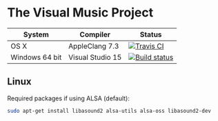 The Visual Music Project
========================

| System | Compiler | Status |
| ------ | -------- | ------ |
| OS X   | AppleClang 7.3 | [![Travis CI](https://travis-ci.org/LoganBarnes/AirWaves.svg?branch=master)](https://travis-ci.org/LoganBarnes/AirWaves)|
| Windows 64 bit | Visual Studio 15 | [![Build status](https://ci.appveyor.com/api/projects/status/2qojm6s3i7ymwaac?svg=true)](https://ci.appveyor.com/project/LoganBarnes/airwaves) |

Linux
-----
Required packages if using ALSA (default):

```bash
sudo apt-get install libasound2 alsa-utils alsa-oss libasound2-dev
```

